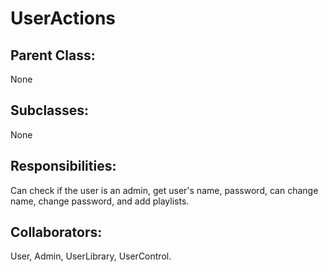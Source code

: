 # UserActions

## Parent Class:
None

## Subclasses:
None

## Responsibilities:
Can check if the user is an admin, get user's name, password, can change name, change password,
and add playlists.

## Collaborators:
User, Admin, UserLibrary, UserControl.

